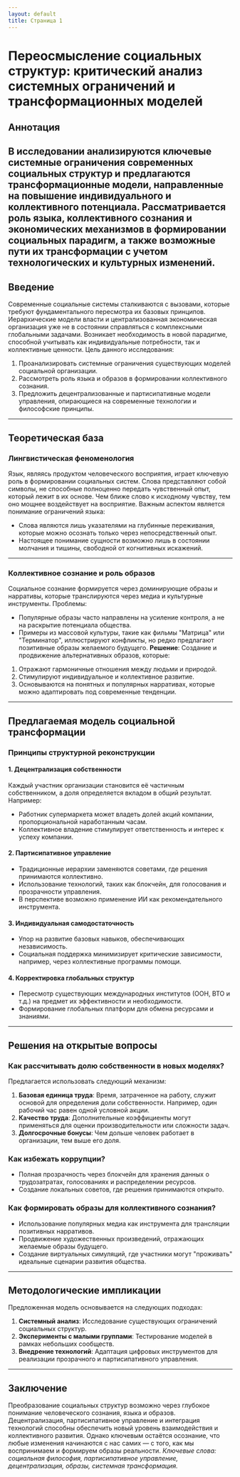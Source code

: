 ```yaml
---
layout: default
title: Страница 1
---
```


# Переосмысление социальных структур: критический анализ системных ограничений и трансформационных моделей
## Аннотация
В исследовании анализируются ключевые системные ограничения современных социальных структур и предлагаются трансформационные модели, направленные на повышение индивидуального и коллективного потенциала. Рассматривается роль языка, коллективного сознания и экономических механизмов в формировании социальных парадигм, а также возможные пути их трансформации с учетом технологических и культурных изменений.
---
## Введение
Современные социальные системы сталкиваются с вызовами, которые требуют фундаментального пересмотра их базовых принципов. Иерархические модели власти и централизованная экономическая организация уже не в состоянии справляться с комплексными глобальными задачами. Возникает необходимость в новой парадигме, способной учитывать как индивидуальные потребности, так и коллективные ценности.
Цель данного исследования:
1. Проанализировать системные ограничения существующих моделей социальной организации.
2. Рассмотреть роль языка и образов в формировании коллективного сознания.
3. Предложить децентрализованные и партисипативные модели управления, опирающиеся на современные технологии и философские принципы.
---
## Теоретическая база
### Лингвистическая феноменология
Язык, являясь продуктом человеческого восприятия, играет ключевую роль в формировании социальных систем. Слова представляют собой символы, не способные полноценно передать чувственный опыт, который лежит в их основе. Чем ближе слово к исходному чувству, тем оно мощнее воздействует на восприятие.
Важным аспектом является понимание ограничений языка:
- Слова являются лишь указателями на глубинные переживания, которые можно осознать только через непосредственный опыт.
- Настоящее понимание сущности возможно лишь в состоянии молчания и тишины, свободной от когнитивных искажений.
---
### Коллективное сознание и роль образов
Социальное сознание формируется через доминирующие образы и нарративы, которые транслируются через медиа и культурные инструменты. Проблемы:
- Популярные образы часто направлены на усиление контроля, а не на раскрытие потенциала общества.
- Примеры из массовой культуры, такие как фильмы "Матрица" или "Терминатор", иллюстрируют конфликты, но редко предлагают позитивные образы желаемого будущего.
**Решение**: Создание и продвижение альтернативных образов, которые:
1. Отражают гармоничные отношения между людьми и природой.
2. Стимулируют индивидуальное и коллективное развитие.
3. Основываются на понятных и популярных нарративах, которые можно адаптировать под современные тенденции.
---
## Предлагаемая модель социальной трансформации
### Принципы структурной реконструкции
#### 1. Децентрализация собственности
Каждый участник организации становится её частичным собственником, а доля определяется вкладом в общий результат. Например:
- Работник супермаркета может владеть долей акций компании, пропорциональной наработанным часам.
- Коллективное владение стимулирует ответственность и интерес к успеху компании.
#### 2. Партисипативное управление
- Традиционные иерархии заменяются советами, где решения принимаются коллективно.
- Использование технологий, таких как блокчейн, для голосования и прозрачности управления.
- В перспективе возможно применение ИИ как рекомендательного инструмента.
#### 3. Индивидуальная самодостаточность
- Упор на развитие базовых навыков, обеспечивающих независимость.
- Социальная поддержка минимизирует критические зависимости, например, через коллективные программы помощи.
#### 4. Корректировка глобальных структур
- Пересмотр существующих международных институтов (ООН, ВТО и т.д.) на предмет их эффективности и необходимости.
- Формирование глобальных платформ для обмена ресурсами и знаниями.
---
## Решения на открытые вопросы
### Как рассчитывать долю собственности в новых моделях?
Предлагается использовать следующий механизм:
1. **Базовая единица труда**: Время, затраченное на работу, служит основой для определения доли собственности. Например, один рабочий час равен одной условной акции.
2. **Качество труда**: Дополнительные коэффициенты могут применяться для оценки производительности или сложности задач.
3. **Долгосрочные бонусы**: Чем дольше человек работает в организации, тем выше его доля.
### Как избежать коррупции?
- Полная прозрачность через блокчейн для хранения данных о трудозатратах, голосованиях и распределении ресурсов.
- Создание локальных советов, где решения принимаются открыто.
### Как формировать образы для коллективного сознания?
- Использование популярных медиа как инструмента для трансляции позитивных нарративов.
- Продвижение художественных произведений, отражающих желаемые образы будущего.
- Создание виртуальных симуляций, где участники могут "проживать" идеальные сценарии развития общества.
---
## Методологические импликации
Предложенная модель основывается на следующих подходах:
1. **Системный анализ**: Исследование существующих ограничений социальных структур.
2. **Эксперименты с малыми группами**: Тестирование моделей в рамках небольших сообществ.
3. **Внедрение технологий**: Адаптация цифровых инструментов для реализации прозрачного и партисипативного управления.
---
## Заключение
Преобразование социальных структур возможно через глубокое понимание человеческого сознания, языка и образов. Децентрализация, партисипативное управление и интеграция технологий способны обеспечить новый уровень взаимодействия и коллективного развития. Однако ключевым остаётся осознание, что любые изменения начинаются с нас самих — с того, как мы воспринимаем и формируем образы реальности.
*Ключевые слова: социальная философия, партисипативное управление, децентрализация, образы, системная трансформация.*
